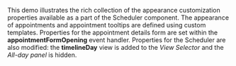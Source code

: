 This demo illustrates the rich collection of&nbsp;the appearance customization properties available as&nbsp;a&nbsp;part of&nbsp;the Scheduler component. The appearance of&nbsp;appointments and appointment tooltips are defined using custom templates. Properties for the appointment details form are set within the **appointmentFormOpening** event handler. Properties for the Scheduler are also modified: the **timelineDay** view is&nbsp;added to&nbsp;the _View Selector_ and the _All-day panel_ is&nbsp;hidden.